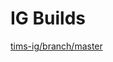 # IG Builds   
[tims-ig/branch/master](https://HOT-Ecosystem.github.io/tims-ig/tims-ig/branch/master/index.html?version=7808adddbf38b23a8d92597f4597d5f9bcd535bc)  
